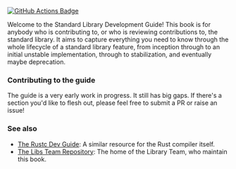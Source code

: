 [![GitHub Actions Badge](https://github.com/rust-lang/std-dev-guide/workflows/Continuous%20Integration/badge.svg)](https://github.com/rust-lang/std-dev-guide/actions)

Welcome to the Standard Library Development Guide! This book is for anybody who is contributing to, or who is reviewing contributions to, the standard library. It aims to capture everything you need to know through the whole lifecycle of a standard library feature, from inception through to an initial unstable implementation, through to stabilization, and eventually maybe deprecation.

### Contributing to the guide

The guide is a very early work in progress. It still has big gaps. If there's a section you'd like to flesh out, please feel free to submit a PR or raise an issue!

### See also

- [The Rustc Dev Guide](https://github.com/rust-lang/rustc-dev-guide): A similar resource for the Rust compiler itself.
- [The Libs Team Repository](https://github.com/rust-lang/libs-team): The home of the Library Team, who maintain this book.
